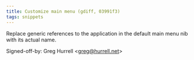 ```yaml
---
title: Customize main menu (gdiff, 03991f3)
tags: snippets
---
```


Replace generic references to the application in the default main menu nib with its actual name.

Signed-off-by: Greg Hurrell &lt;greg@hurrell.net&gt;
